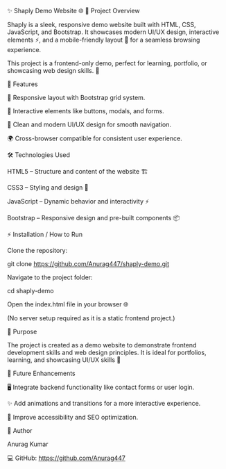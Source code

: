 ✨ Shaply Demo Website 🌐
🚀 Project Overview

Shaply is a sleek, responsive demo website built with HTML, CSS, JavaScript, and Bootstrap.
It showcases modern UI/UX design, interactive elements ⚡, and a mobile-friendly layout 📱 for a seamless browsing experience.

This project is a frontend-only demo, perfect for learning, portfolio, or showcasing web design skills. 🎨

🌟 Features

📐 Responsive layout with Bootstrap grid system.

🎯 Interactive elements like buttons, modals, and forms.

🎨 Clean and modern UI/UX design for smooth navigation.

🌍 Cross-browser compatible for consistent user experience.

🛠️ Technologies Used

HTML5 – Structure and content of the website 🏗️

CSS3 – Styling and design 🎨

JavaScript – Dynamic behavior and interactivity ⚡

Bootstrap – Responsive design and pre-built components 📦

⚡ Installation / How to Run

Clone the repository:

git clone https://github.com/Anurag447/shaply-demo.git


Navigate to the project folder:

cd shaply-demo


Open the index.html file in your browser 🌐

(No server setup required as it is a static frontend project.)

🎯 Purpose

The project is created as a demo website to demonstrate frontend development skills and web design principles.
It is ideal for portfolios, learning, and showcasing UI/UX skills 💼

🔮 Future Enhancements

🖥️ Integrate backend functionality like contact forms or user login.

✨ Add animations and transitions for a more interactive experience.

🧐 Improve accessibility and SEO optimization.

👤 Author

Anurag Kumar

💻 GitHub: https://github.com/Anurag447
